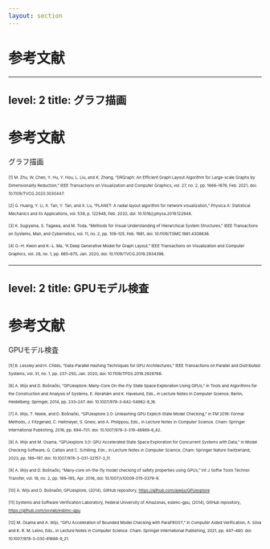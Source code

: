 ```yaml
---
layout: section
---
```


# 参考文献

---
level: 2
title: グラフ描画
---
# 参考文献
グラフ描画

<div class="tt">

[1] M. Zhu, W. Chen, Y. Hu, Y. Hou, L. Liu, and K. Zhang, “DRGraph: An Efficient Graph Layout Algorithm for Large-scale Graphs by Dimensionality Reduction,” IEEE Transactions on Visualization and Computer Graphics, vol. 27, no. 2, pp. 1666–1676, Feb. 2021, doi: 10.1109/TVCG.2020.3030447.

[2] G. Huang, Y. Li, X. Tan, Y. Tan, and X. Lu, “PLANET: A radial layout algorithm for network visualization,” Physica A: Statistical Mechanics and its Applications, vol. 539, p. 122948, Feb. 2020, doi: 10.1016/j.physa.2019.122948.

[3] K. Sugiyama, S. Tagawa, and M. Toda, “Methods for Visual Understanding of Hierarchical System Structures,” IEEE Transactions on Systems, Man, and Cybernetics, vol. 11, no. 2, pp. 109–125, Feb. 1981, doi: 10.1109/TSMC.1981.4308636.

[4] O.-H. Kwon and K.-L. Ma, “A Deep Generative Model for Graph Layout,” IEEE Transactions on Visualization and Computer Graphics, vol. 26, no. 1, pp. 665–675, Jan. 2020, doi: 10.1109/TVCG.2019.2934396.

</div>

<style>
.tt p {
    margin-top: 0;
    margin-bottom: 0.5rem;
    line-height: 1rem;
    font-size: 0.5rem;
}
</style>

---
level: 2
title: GPUモデル検査
---

# 参考文献
GPUモデル検査

<div class="tt">

[5] B. Lessley and H. Childs, “Data-Parallel Hashing Techniques for GPU Architectures,” IEEE Transactions on Parallel and Distributed Systems, vol. 31, no. 1, pp. 237–250, Jan. 2020, doi: 10.1109/TPDS.2019.2929768.

[6] A. Wijs and D. Bošnački, “GPUexplore: Many-Core On-the-Fly State Space Exploration Using GPUs,” in Tools and Algorithms for the Construction and Analysis of Systems, E. Ábrahám and K. Havelund, Eds., in Lecture Notes in Computer Science. Berlin, Heidelberg: Springer, 2014, pp. 233–247. doi: 10.1007/978-3-642-54862-8_16.

[7] A. Wijs, T. Neele, and D. Bošnački, “GPUexplore 2.0: Unleashing GPU Explicit-State Model Checking,” in FM 2016: Formal Methods, J. Fitzgerald, C. Heitmeyer, S. Gnesi, and A. Philippou, Eds., in Lecture Notes in Computer Science. Cham: Springer International Publishing, 2016, pp. 694–701. doi: 10.1007/978-3-319-48989-6_42.

[8] A. Wijs and M. Osama, “GPUexplore 3.0: GPU Accelerated State Space Exploration for Concurrent Systems with Data,” in Model Checking Software, G. Caltais and C. Schilling, Eds., in Lecture Notes in Computer Science. Cham: Springer Nature Switzerland, 2023, pp. 188–197. doi: 10.1007/978-3-031-32157-3_11.

[9] A. Wijs and D. Bošnački, “Many-core on-the-fly model checking of safety properties using GPUs,” Int J Softw Tools Technol Transfer, vol. 18, no. 2, pp. 169–185, Apr. 2016, doi: 10.1007/s10009-015-0379-9.

[10] A. Wijs and D. Bošnački, GPUexplore, (2014), GitHub repository, https://github.com/ajwijs/GPUexplore

[11] Systems and Software Verification Laboratory, Federal University of Amazonas, esbmc-gpu, (2014), GitHub repository, https://github.com/ssvlab/esbmc-gpu

[12] M. Osama and A. Wijs, “GPU Acceleration of Bounded Model Checking with ParaFROST,” in Computer Aided Verification, A. Silva and K. R. M. Leino, Eds., in Lecture Notes in Computer Science. Cham: Springer International Publishing, 2021, pp. 447–460. doi: 10.1007/978-3-030-81688-9_21.


</div>

<style>
.tt p {
    margin-top: 0;
    margin-bottom: 0.5rem;
    line-height: 1rem;
    font-size: 0.5rem;
}
</style>